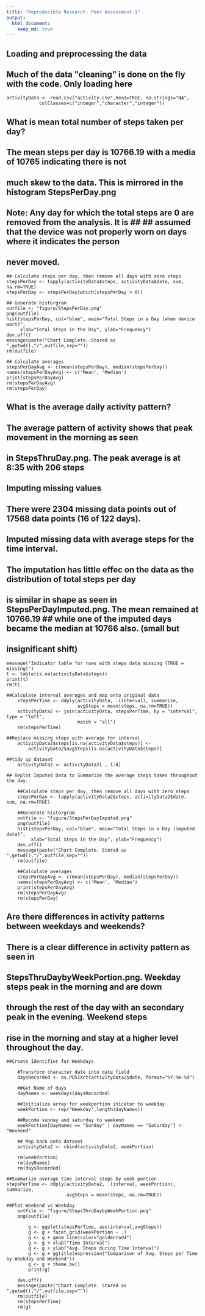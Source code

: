 ```yaml
---
title: "Reproducible Research: Peer Assessment 1"
output: 
  html_document:
    keep_md: true
---
```



## Loading and preprocessing the data
##     Much of the data "cleaning" is done on the fly with the code. Only loading here 
    activityData <- read.csv("activity.csv",head=TRUE, na.strings="NA", 
                colClasses=c("integer","character","integer"))

## What is mean total number of steps taken per day?
##
## The mean steps per day is 10766.19 with a media of 10765 indicating there is not
## much skew to the data. This is mirrored in the histogram StepsPerDay.png
## 
##  Note: Any day for which the total steps are 0 are removed from the analysis. It is ##  ##  assumed that the device was not properly worn on days where it indicates the person 
##  never moved.

    ## Calculate steps per day, then remove all days with zero steps
    stepsPerDay <- tapply(activityData$steps, activityData$date, sum, na.rm=TRUE)
    stepsPerDay <- stepsPerDay[which(stepsPerDay > 0)]
    
    ## Generate historgram
    outfile <- "figure/StepsPerDay.png"
    png(outfile)
    hist(stepsPerDay, col="blue", main="Total Steps in a Day (when device worn)", 
         xlab="Total Steps in the Day", ylab="Frequency")
    dev.off()
    message(paste("Chart Complete. Stored as ",getwd(),"/",outfile,sep=""))
    rm(outfile)
    
    ## Calculate averages
    stepsPerDayAvg <- c(mean(stepsPerDay), median(stepsPerDay))
    names(stepsPerDayAvg) <- c('Mean', 'Median')
    print(stepsPerDayAvg)
    rm(stepsPerDayAvg)
    rm(stepsPerDay)



## What is the average daily activity pattern?
##
## The average pattern of activity shows that peak movement in the morning as seen
## in StepsThruDay.png. The peak average is at 8:35 with 206 steps


## Imputing missing values
## There were 2304 missing data points out of 17568 data points (16 of 122 days).
## Imputed missing data with average steps for the time interval.
##
## The imputation has little effec on the data as the distribution of total steps per day
## is similar in shape as seen in StepsPerDayImputed.png. The mean remained at 10766.19 ## while one of the imputed days became the median at 10766 also. (small but 
## insignificant shift)

    message("Indicator table for rows with steps data missing (TRUE = missing)")
    t <- table(is.na(activityData$steps))
    print(t)
    rm(t)

    ##Calculate interval averages and map onto original data
        stepsPerTime <- ddply(activityData, .(interval), summarize, 
                              avgSteps = mean(steps, na.rm=TRUE))
        activityData2 <- join(activityData, stepsPerTime, by = "interval", type = "left", 
                              match = "all")
        rm(stepsPerTime)

    ##Replace missing steps with average for interval
        activityData2$steps[is.na(activityData$steps)] <- 
            activityData2$avgSteps[is.na(activityData$steps)]

    ##tidy up dataset
        activityData2 <- activityData2[ , 1:4]

    ## Replot Imputed Data to Summarize the average steps taken throughout the day. 

        ##Calculate steps per day, then remove all days with zero steps
        stepsPerDay <- tapply(activityData2$steps, activityData2$date, sum, na.rm=TRUE)
        
        ##Generate historgram
        outfile <- "figure/StepsPerDayImputed.png"
        png(outfile)
        hist(stepsPerDay, col="blue", main="Total Steps in a Day (imputed data)", 
             xlab="Total Steps in the Day", ylab="Frequency")
        dev.off()
        message(paste("Chart Complete. Stored as ",getwd(),"/",outfile,sep=""))
        rm(outfile)
        
        ##Calculate averages
        stepsPerDayAvg <- c(mean(stepsPerDay), median(stepsPerDay))
        names(stepsPerDayAvg) <- c('Mean', 'Median')
        print(stepsPerDayAvg)
        rm(stepsPerDayAvg)
        rm(stepsPerDay)



## Are there differences in activity patterns between weekdays and weekends?
##
## There is a clear difference in activity pattern as seen in 
## StepsThruDaybyWeekPortion.png. Weekday steps peak in the morning and are down 
## through the rest of the day with an secondary peak in the evening. Weekend steps
## rise in the morning and stay at a higher level throughout the day.

    ##Create Identifier for Weekdays

        #Transform character date into date field
        daysRecorded <- as.POSIXct(activityData2$date, format="%Y-%m-%d")
        
        ##Get Name of days
        dayNames <- weekdays(daysRecorded)
    
        ##Initialize array for weekportion inicator to weekday
        weekPortion <- rep("Weekday",length(dayNames))
    
        ##Recode sunday and saturday to weekend
        weekPortion[dayNames == "Sunday" | dayNames == "Saturday"] <- "Weekend"
    
        ## Map back onto dataset
        activityData2 <- cbind(activityData2, weekPortion)

        rm(weekPortion)
        rm(dayNames)
        rm(daysRecorded)

    ##Summarize average time interval steps by week portion
    stepsPerTime <- ddply(activityData2, .(interval, weekPortion), summarize, 
                          avgSteps = mean(steps, na.rm=TRUE))
    
    ##Plot Weekend vs Weekday
        outfile <- "figure/StepsThruDaybyWeekPortion.png"
        png(outfile)
        
            g <- ggplot(stepsPerTime, aes(interval,avgSteps)) 
            g <- g + facet_grid(weekPortion ~ .) 
            g <- g + geom_line(color="goldenrod4")
            g <- g + xlab("Time Interval")
            g <- g + ylab("Avg. Steps during Time Interval")
            g <- g + ggtitle(expression("Comparison of Avg. Steps per Time by Weekday and Weekend"))
            g <- g + theme_bw()
            print(g)
        
        dev.off()
        message(paste("Chart Complete. Stored as ",getwd(),"/",outfile,sep=""))
        rm(outfile)
        rm(stepsPerTime)
        rm(g)
## 

